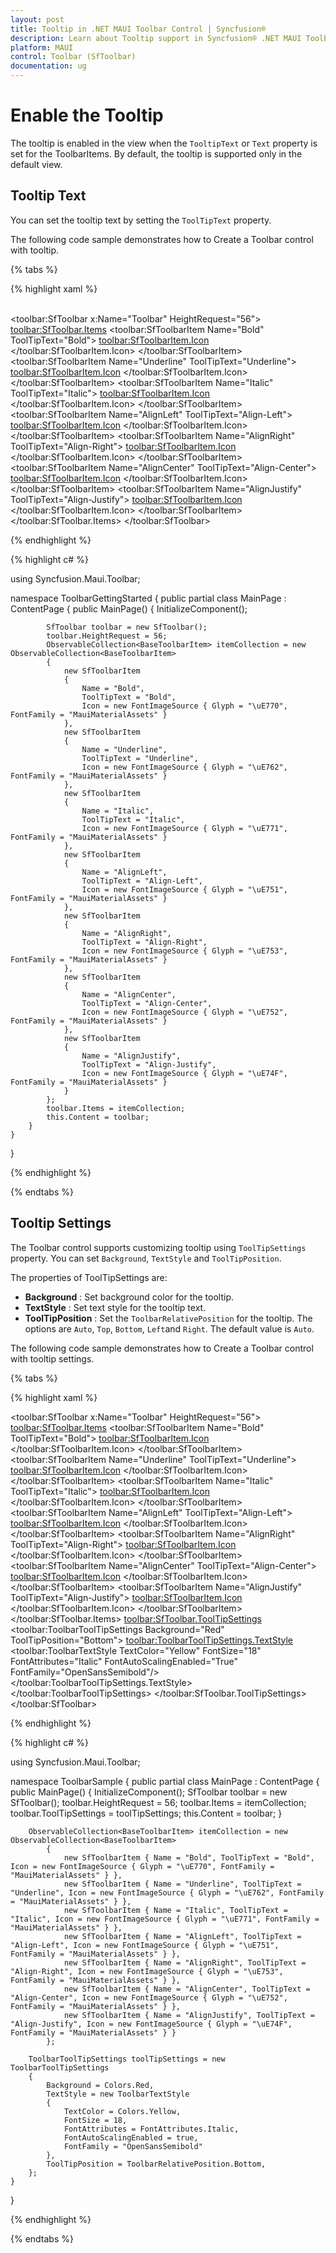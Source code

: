 ```yaml
---
layout: post
title: Tooltip in .NET MAUI Toolbar Control | Syncfusion®
description: Learn about Tooltip support in Syncfusion® .NET MAUI Toolbar (SfToolbar) to view additional details of toolbar items.
platform: MAUI
control: Toolbar (SfToolbar)
documentation: ug
---
```


# Enable the Tooltip

The tooltip is enabled in the view when the `TooltipText` or `Text` property is set for the ToolbarItems. By default, the tooltip is supported only in the default view.

## Tooltip Text

You can set the tooltip text by setting the `ToolTipText` property.

The following code sample demonstrates how to Create a Toolbar control with tooltip.

{% tabs %}

{% highlight xaml %}

<?xml version="1.0" encoding="utf-8" ?>
<ContentPage xmlns="http://schemas.microsoft.com/dotnet/2021/maui"
             xmlns:x="http://schemas.microsoft.com/winfx/2009/xaml"
             xmlns:local="clr-namespace:ToolbarSample"
             xmlns:toolbar="clr-namespace:Syncfusion.Maui.Toolbar;assembly=Syncfusion.Maui.Toolbar"
             x:Class="ToolbarSample.MainPage">
    <StackLayout>        
        <toolbar:SfToolbar x:Name="Toolbar" HeightRequest="56">
            <toolbar:SfToolbar.Items>
                <toolbar:SfToolbarItem Name="Bold"
                                ToolTipText="Bold">
                    <toolbar:SfToolbarItem.Icon>
                        <FontImageSource Glyph="&#xE770;"
                            FontFamily="MauiMaterialAssets" />
                    </toolbar:SfToolbarItem.Icon>
                </toolbar:SfToolbarItem>
                <toolbar:SfToolbarItem Name="Underline"
                                ToolTipText="Underline">
                    <toolbar:SfToolbarItem.Icon>
                        <FontImageSource Glyph="&#xE762;"
                            FontFamily="MauiMaterialAssets" />
                    </toolbar:SfToolbarItem.Icon>
                </toolbar:SfToolbarItem>
                <toolbar:SfToolbarItem Name="Italic"
                                ToolTipText="Italic">
                    <toolbar:SfToolbarItem.Icon>
                        <FontImageSource Glyph="&#xE771;"
                            FontFamily="MauiMaterialAssets" />
                    </toolbar:SfToolbarItem.Icon>
                </toolbar:SfToolbarItem>
                <toolbar:SfToolbarItem Name="AlignLeft"
                                        ToolTipText="Align-Left">
                    <toolbar:SfToolbarItem.Icon>
                        <FontImageSource Glyph="&#xE751;"
                            FontFamily="MauiMaterialAssets" />
                    </toolbar:SfToolbarItem.Icon>
                </toolbar:SfToolbarItem>
                <toolbar:SfToolbarItem Name="AlignRight"
                                        ToolTipText="Align-Right">
                    <toolbar:SfToolbarItem.Icon>
                        <FontImageSource Glyph="&#xE753;"
                            FontFamily="MauiMaterialAssets" />
                    </toolbar:SfToolbarItem.Icon>
                </toolbar:SfToolbarItem>
                <toolbar:SfToolbarItem Name="AlignCenter"
                                        ToolTipText="Align-Center">
                    <toolbar:SfToolbarItem.Icon>
                        <FontImageSource Glyph="&#xE752;"
                            FontFamily="MauiMaterialAssets" />
                    </toolbar:SfToolbarItem.Icon>
                </toolbar:SfToolbarItem>
                <toolbar:SfToolbarItem Name="AlignJustify"
                                        ToolTipText="Align-Justify">
                    <toolbar:SfToolbarItem.Icon>
                        <FontImageSource Glyph="&#xE74F;"
                            FontFamily="MauiMaterialAssets" />
                    </toolbar:SfToolbarItem.Icon>
                </toolbar:SfToolbarItem>
            </toolbar:SfToolbar.Items>
        </toolbar:SfToolbar>
    </StackLayout>
</ContentPage>

{% endhighlight %}

{% highlight c# %}

using Syncfusion.Maui.Toolbar;

namespace ToolbarGettingStarted
{
    public partial class MainPage : ContentPage
    {
        public MainPage()
        {
            InitializeComponent();

            SfToolbar toolbar = new SfToolbar();
            toolbar.HeightRequest = 56;
            ObservableCollection<BaseToolbarItem> itemCollection = new ObservableCollection<BaseToolbarItem>
            {
                new SfToolbarItem
                {
                    Name = "Bold",
                    ToolTipText = "Bold",
                    Icon = new FontImageSource { Glyph = "\uE770", FontFamily = "MauiMaterialAssets" }
                },
                new SfToolbarItem
                {
                    Name = "Underline",
                    ToolTipText = "Underline",
                    Icon = new FontImageSource { Glyph = "\uE762", FontFamily = "MauiMaterialAssets" }
                },
                new SfToolbarItem
                {
                    Name = "Italic",
                    ToolTipText = "Italic",
                    Icon = new FontImageSource { Glyph = "\uE771", FontFamily = "MauiMaterialAssets" }
                },
                new SfToolbarItem
                {
                    Name = "AlignLeft",
                    ToolTipText = "Align-Left",
                    Icon = new FontImageSource { Glyph = "\uE751", FontFamily = "MauiMaterialAssets" }
                },
                new SfToolbarItem
                {
                    Name = "AlignRight",
                    ToolTipText = "Align-Right",
                    Icon = new FontImageSource { Glyph = "\uE753", FontFamily = "MauiMaterialAssets" }
                },
                new SfToolbarItem
                {
                    Name = "AlignCenter",
                    ToolTipText = "Align-Center",
                    Icon = new FontImageSource { Glyph = "\uE752", FontFamily = "MauiMaterialAssets" }
                },
                new SfToolbarItem
                {
                    Name = "AlignJustify",
                    ToolTipText = "Align-Justify",
                    Icon = new FontImageSource { Glyph = "\uE74F", FontFamily = "MauiMaterialAssets" }
                }
            };
            toolbar.Items = itemCollection;
            this.Content = toolbar;
        }
    }
}

{% endhighlight %}

{% endtabs %}

## Tooltip Settings

The Toolbar control supports customizing tooltip using `ToolTipSettings` property. You can set `Background`, `TextStyle` and `ToolTipPosition`.

The properties of ToolTipSettings are:

* **Background** : Set background color for the tooltip.
* **TextStyle** : Set text style for the tooltip text.
* **ToolTipPosition** : Set the `ToolbarRelativePosition` for the tooltip. The options are `Auto`, `Top`, `Bottom`, `Left`and `Right`. The default value is `Auto`.

The following code sample demonstrates how to Create a Toolbar control with tooltip settings.

{% tabs %}

{% highlight xaml %}

<?xml version="1.0" encoding="utf-8" ?>
<ContentPage xmlns="http://schemas.microsoft.com/dotnet/2021/maui"
             xmlns:x="http://schemas.microsoft.com/winfx/2009/xaml"
             xmlns:toolbar="clr-namespace:Syncfusion.Maui.Toolbar;assembly=Syncfusion.Maui.Toolbar"
             x:Class="ToolbarSample.MainPage">
    <VerticalStackLayout>
        <toolbar:SfToolbar x:Name="Toolbar" HeightRequest="56">
            <toolbar:SfToolbar.Items>
                <toolbar:SfToolbarItem Name="Bold"
                            ToolTipText="Bold">
                    <toolbar:SfToolbarItem.Icon>
                        <FontImageSource Glyph="&#xE770;"
                        FontFamily="MauiMaterialAssets" />
                    </toolbar:SfToolbarItem.Icon>
                </toolbar:SfToolbarItem>
                <toolbar:SfToolbarItem Name="Underline"
                            ToolTipText="Underline">
                    <toolbar:SfToolbarItem.Icon>
                        <FontImageSource Glyph="&#xE762;"
                        FontFamily="MauiMaterialAssets" />
                    </toolbar:SfToolbarItem.Icon>
                </toolbar:SfToolbarItem>
                <toolbar:SfToolbarItem Name="Italic"
                            ToolTipText="Italic">
                    <toolbar:SfToolbarItem.Icon>
                        <FontImageSource Glyph="&#xE771;"
                        FontFamily="MauiMaterialAssets" />
                    </toolbar:SfToolbarItem.Icon>
                </toolbar:SfToolbarItem>
                <toolbar:SfToolbarItem Name="AlignLeft"
                                    ToolTipText="Align-Left">
                    <toolbar:SfToolbarItem.Icon>
                        <FontImageSource Glyph="&#xE751;"
                        FontFamily="MauiMaterialAssets" />
                    </toolbar:SfToolbarItem.Icon>
                </toolbar:SfToolbarItem>
                <toolbar:SfToolbarItem Name="AlignRight"
                                    ToolTipText="Align-Right">
                    <toolbar:SfToolbarItem.Icon>
                        <FontImageSource Glyph="&#xE753;"
                        FontFamily="MauiMaterialAssets" />
                    </toolbar:SfToolbarItem.Icon>
                </toolbar:SfToolbarItem>
                <toolbar:SfToolbarItem Name="AlignCenter"
                                    ToolTipText="Align-Center">
                    <toolbar:SfToolbarItem.Icon>
                        <FontImageSource Glyph="&#xE752;"
                        FontFamily="MauiMaterialAssets" />
                    </toolbar:SfToolbarItem.Icon>
                </toolbar:SfToolbarItem>
                <toolbar:SfToolbarItem Name="AlignJustify"
                                    ToolTipText="Align-Justify">
                    <toolbar:SfToolbarItem.Icon>
                        <FontImageSource Glyph="&#xE74F;"
                        FontFamily="MauiMaterialAssets" />
                    </toolbar:SfToolbarItem.Icon>
                </toolbar:SfToolbarItem>
            </toolbar:SfToolbar.Items>
            <toolbar:SfToolbar.ToolTipSettings>
                <toolbar:ToolbarToolTipSettings Background="Red" ToolTipPosition="Bottom">
                    <toolbar:ToolbarToolTipSettings.TextStyle>
                        <toolbar:ToolbarTextStyle TextColor="Yellow"
                                    FontSize="18"
                                    FontAttributes="Italic"
                                    FontAutoScalingEnabled="True"
                                    FontFamily="OpenSansSemibold"/>
                    </toolbar:ToolbarToolTipSettings.TextStyle>
                </toolbar:ToolbarToolTipSettings>
            </toolbar:SfToolbar.ToolTipSettings>
        </toolbar:SfToolbar>
    </VerticalStackLayout>
</ContentPage>

{% endhighlight %}

{% highlight c# %}

using Syncfusion.Maui.Toolbar;

namespace ToolbarSample
{
    public partial class MainPage : ContentPage
    {
        public MainPage()
        {
            InitializeComponent();
            SfToolbar toolbar = new SfToolbar();
            toolbar.HeightRequest = 56;
            toolbar.Items = itemCollection;
            toolbar.ToolTipSettings = toolTipSettings;
            this.Content = toolbar;
        }


        ObservableCollection<BaseToolbarItem> itemCollection = new ObservableCollection<BaseToolbarItem>
            {
                new SfToolbarItem { Name = "Bold", ToolTipText = "Bold", Icon = new FontImageSource { Glyph = "\uE770", FontFamily = "MauiMaterialAssets" } },
                new SfToolbarItem { Name = "Underline", ToolTipText = "Underline", Icon = new FontImageSource { Glyph = "\uE762", FontFamily = "MauiMaterialAssets" } },
                new SfToolbarItem { Name = "Italic", ToolTipText = "Italic", Icon = new FontImageSource { Glyph = "\uE771", FontFamily = "MauiMaterialAssets" } },
                new SfToolbarItem { Name = "AlignLeft", ToolTipText = "Align-Left", Icon = new FontImageSource { Glyph = "\uE751", FontFamily = "MauiMaterialAssets" } },
                new SfToolbarItem { Name = "AlignRight", ToolTipText = "Align-Right", Icon = new FontImageSource { Glyph = "\uE753", FontFamily = "MauiMaterialAssets" } },
                new SfToolbarItem { Name = "AlignCenter", ToolTipText = "Align-Center", Icon = new FontImageSource { Glyph = "\uE752", FontFamily = "MauiMaterialAssets" } },
                new SfToolbarItem { Name = "AlignJustify", ToolTipText = "Align-Justify", Icon = new FontImageSource { Glyph = "\uE74F", FontFamily = "MauiMaterialAssets" } }
            };

        ToolbarToolTipSettings toolTipSettings = new ToolbarToolTipSettings
        {
            Background = Colors.Red,
            TextStyle = new ToolbarTextStyle
            {
                TextColor = Colors.Yellow,
                FontSize = 18,
                FontAttributes = FontAttributes.Italic,
                FontAutoScalingEnabled = true,
                FontFamily = "OpenSansSemibold"
            },
            ToolTipPosition = ToolbarRelativePosition.Bottom,
        };
    }
}

{% endhighlight %}

{% endtabs %}